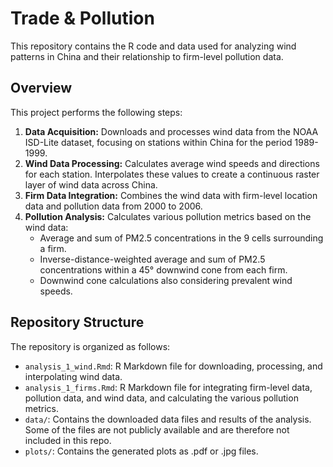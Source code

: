 # Trade & Pollution

This repository contains the R code and data used for analyzing wind patterns in China and their relationship to firm-level pollution data.

## Overview

This project performs the following steps:

1. **Data Acquisition:** Downloads and processes wind data from the NOAA ISD-Lite dataset, focusing on stations within China for the period 1989-1999.
2. **Wind Data Processing:** Calculates average wind speeds and directions for each station. Interpolates these values to create a continuous raster layer of wind data across China.
3. **Firm Data Integration:** Combines the wind data with firm-level location data and pollution data from 2000 to 2006.
4. **Pollution Analysis:** Calculates various pollution metrics based on the wind data:
    -   Average and sum of PM2.5 concentrations in the 9 cells surrounding a firm.
    -   Inverse-distance-weighted average and sum of PM2.5 concentrations within a 45° downwind cone from each firm.
    -   Downwind cone calculations also considering prevalent wind speeds.

## Repository Structure

The repository is organized as follows:

- `analysis_1_wind.Rmd`: R Markdown file for downloading, processing, and interpolating wind data.
- `analysis_1_firms.Rmd`: R Markdown file for integrating firm-level data, pollution data, and wind data, and calculating the various pollution metrics.
- `data/`: Contains the downloaded data files and results of the analysis. Some of the files are not publicly available and are therefore not included in this repo.
- `plots/`: Contains the generated plots as .pdf or .jpg files.
